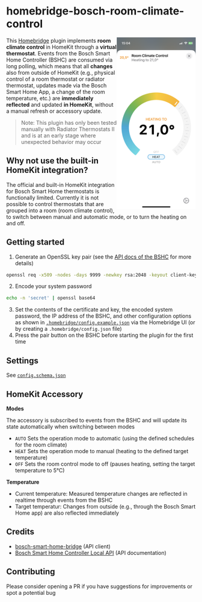 # homebridge-bosch-room-climate-control

<img src="accessory.png" width="210" align="right" alt="HomeKit integration for Bosch room climate control">

This [Homebridge](https://github.com/homebridge/homebridge) plugin implements **room climate control** in HomeKit through a **virtual thermostat**. Events from the Bosch Smart Home Controller (BSHC) are consumed via long polling, which means that all **changes** also from outside of HomeKit (e.g., physical control of a room thermostat or radiator thermostat, updates made via the Bosch Smart Home App, a change of the room temperature, etc.) are **immediately reflected** and updated **in HomeKit**, without a manual refresh or accessory update.

> Note: This plugin has only been tested manually with Radiator Thermostats II and is at an early stage where unexpected behavior may occur

## Why not use the built-in HomeKit integration?

The official and built-in HomeKit integration for Bosch Smart Home thermostats is functionally limited. Currently it is not possible to control thermostats that are grouped into a room (room climate control), to switch between manual and automatic mode, or to turn the heating on and off.

## Getting started

1. Generate an OpenSSL key pair (see the [API docs of the BSHC](https://github.com/BoschSmartHome/bosch-shc-api-docs/tree/master/postman) for more details)
```sh
openssl req -x509 -nodes -days 9999 -newkey rsa:2048 -keyout client-key.pem -out client-cert.pem
```
2. Encode your system password
```sh
echo -n 'secret' | openssl base64
```
3. Set the contents of the certificate and key, the encoded system password, the IP address of the BSHC, and other configuration options as shown in [`.homebridge/config.example.json`](.homebridge/config.example.json) via the Homebridge UI (or by creating a `.homebridge/config.json` file)
4. Press the pair button on the BSHC before starting the plugin for the first time

## Settings

See [`config.schema.json`](config.schema.json)

## HomeKit Accessory

**Modes**

The accessory is subscribed to events from the BSHC and will update its state automatically when switching between modes

- `AUTO` Sets the operation mode to automatic (using the defined schedules for the room climate)
- `HEAT` Sets the operation mode to manual (heating to the defined target temperature)
- `OFF` Sets the room control mode to off (pauses heating, setting the target temperature to 5°C)

**Temperature**

- Current temperature: Measured temperature changes are reflected in realtime through events from the BSHC
- Target temperatur: Changes from outside (e.g., through the Bosch Smart Home app) are also reflected immediately

## Credits

- [bosch-smart-home-bridge](https://github.com/holomekc/bosch-smart-home-bridge) (API client)
- [Bosch Smart Home Controller Local API](https://github.com/BoschSmartHome/bosch-shc-api-docs) (API documentation)

## Contributing

Please consider opening a PR if you have suggestions for improvements or spot a potential bug

